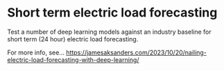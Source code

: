 # Short term electric load forecasting
Test a number of deep learning models against an industry baseline for short term (24 hour) electric load forecasting.

For more info, see...
https://jamesaksanders.com/2023/10/20/nailing-electric-load-forecasting-with-deep-learning/
